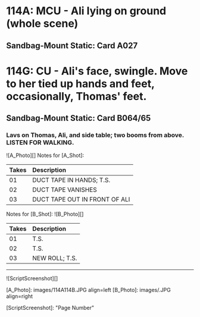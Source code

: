 # 114A: MCU - Ali lying on ground (whole scene)
## Sandbag-Mount Static: Card A027

# 114G: CU - Ali's face, swingle. Move to her tied up hands and feet, occasionally, Thomas' feet.
## Sandbag-Mount Static: Card B064/65

### Lavs on Thomas, Ali, and side table; two booms from above. LISTEN FOR WALKING.

![A_Photo][]
Notes for [A_Shot]: 

| Takes | Description |
|:---|:----|
| 01 | DUCT TAPE IN HANDS; T.S. |
| 02 | DUCT TAPE VANISHES |
| 03 | DUCT TAPE OUT IN FRONT OF ALI |

Notes for [B_Shot]: 
![B_Photo][]

| Takes | Description |
|:---|:----|
| 01 | T.S. |
| 02 | T.S. |
| 03 | NEW ROLL; T.S. |

----

![ScriptScreenshot][]


[A_Photo]:  images/114A114B.JPG align=left
[B_Photo]:  images/.JPG align=right

[ScriptScreenshot]: "Page Number"